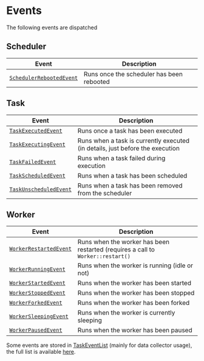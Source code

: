# Events

The following events are dispatched

## Scheduler

| Event                                                                         | Description                               |
| ------------------------------------------------------------------------------| ------------------------------------------|
| [`SchedulerRebootedEvent`](../src/Event/SchedulerRebootedEvent.php)           | Runs once the scheduler has been rebooted |

## Task

| Event                                                                         | Description                                                                   |
| ------------------------------------------------------------------------------| ------------------------------------------------------------------------------|
| [`TaskExecutedEvent`](../src/Event/TaskExecutedEvent.php)                     | Runs once a task has been executed                                            |
| [`TaskExecutingEvent`](../src/Event/TaskExecutingEvent.php)                   | Runs when a task is currently executed (in details, just before the execution |
| [`TaskFailedEvent`](../src/Event/TaskFailedEvent.php)                         | Runs when a task failed during execution                                      |
| [`TaskScheduledEvent`](../src/Event/TaskScheduledEvent.php)                   | Runs when a task has been scheduled                                           |
| [`TaskUnscheduledEvent`](../src/Event/TaskUnscheduledEvent.php)               | Runs when a task has been removed from the scheduler                          |

## Worker

| Event                                                                         | Description                                                                     |
| ------------------------------------------------------------------------------| ------------------------------------------------------------------------------- |
| [`WorkerRestartedEvent`](../src/Event/WorkerRestartedEvent.php)               | Runs when the worker has been restarted (requires a call to `Worker::restart()` |
| [`WorkerRunningEvent`](../src/Event/WorkerRunningEvent.php)                   | Runs when the worker is running (idle or not)                                   |
| [`WorkerStartedEvent`](../src/Event/WorkerStartedEvent.php)                   | Runs when the worker has been started                                           |
| [`WorkerStoppedEvent`](../src/Event/WorkerStoppedEvent.php)                   | Runs when the worker has been stopped                                           |
| [`WorkerForkedEvent`](../src/Event/WorkerForkedEvent.php)                     | Runs when the worker has been forked                                            |
| [`WorkerSleepingEvent`](../src/Event/WorkerSleepingEvent.php)                 | Runs when the worker is currently sleeping                                      |
| [`WorkerPausedEvent`](../src/Event/WorkerPausedEvent.php)                     | Runs when the worker has been paused                                            |

Some events are stored in [TaskEventList](../src/Event/TaskEventList.php) (mainly for data collector usage), 
the full list is available [here](../src/EventListener/TaskLoggerSubscriber.php).
